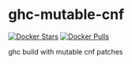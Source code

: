 # ghc-mutable-cnf

[![Docker Stars](https://img.shields.io/docker/stars/vikraman/ghc-mutable-cnf.svg)](https://hub.docker.com/r/vikraman/ghc-mutable-cnf)
[![Docker Pulls](https://img.shields.io/docker/pulls/vikraman/ghc-mutable-cnf.svg)](https://hub.docker.com/r/vikraman/ghc-mutable-cnf)

ghc build with mutable cnf patches
